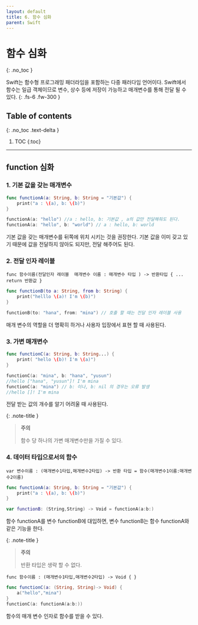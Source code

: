 ```yaml
---
layout: default
title: 6. 함수 심화 
parent: Swift
---
```



# 함수 심화
{: .no_toc }

Swift는 함수형 프로그래밍 패더라임을 포함하는 다중 패러다임 언어이다.
Swift에서 함수는 일급 객체이므로 변수, 상수 등에 저장이 가능하고 매개변수를 통해 전달 될 수 있다.
{: .fs-6 .fw-300 }


## Table of contents
{: .no_toc .text-delta }

1. TOC
{:toc}

---



## function 심화 

### 1. 기본 값을 갖는 매개변수 

```swift
func functionA(a: String, b: String = "기본값") {
    print("a : \(a), b: \(b)")
}

functionA(a: "hello") //a : hello, b: 기본값 , a의 값만 전달해줘도 된다.
functionA(a: "hello", b: "world") // a : hello, b: world
```

기본 값을 갖는 매개변수를 뒤쪽에 위치 시키는 것을 권장한다. 
기본 값을 이미 갖고 있기 때문에 값을 전달하지 않아도 되지만, 전달 해주어도 된다.


### 2. 전달 인자 레이블 

 `func 함수이름(전달인자 레이블  매개변수 이름 : 매개변수 타입 ) -> 반환타입 { ... return 반환값 }`

```swift
func functionB(to a: String, from b: String) {
    print("helllo \(a)! I'm \(b)")
}

functionB(to: "hana", from: "mina") // 호출 할 때는 전달 인자 레이블 사용
```

매개 변수의 역할을 더 명확히 하거나 사용자 입장에서 표현 할 때 사용된다. 


### 3. 가변 매개변수 

```swift
func functionC(a: String, b: String...) {
    print( "hello \(b)! I'm \(a)")
}

functionC(a: "mina", b: "hana", "yusun")
//hello ["hana", "yusun"]! I'm mina
functionC(a: "mina") // b: 이나, b: nil 의 경우는 오류 발생
//hello []! I'm mina
```

전달 받는 값의 개수를 알기 어려울 때 사용된다. 

{: .note-title }
> **주의**
>
> 함수 당 하나의 가변 매개변수만을 가질 수 있다.  


### 4. 데이터 타입으로서의 함수 

 `var 변수이름 : (매개변수1타입,매개변수2타입) -> 반환 타입 = 함수(매개변수1이름:매개변수2이름)`

```swift
func functionA(a: String, b: String = "기본값") {
    print("a : \(a), b: \(b)")
}

var functionB: (String,String) -> Void = functionA(a:b:)
```

함수 functionA를 변수 functionB에 대입하면, 변수 functionB는 함수 functionA와 같은 기능을 한다.
 
{: .note-title }
> **주의**
>
> 반환 타입은 생략 할 수 없다.  

 `func 함수이름 : (매개변수1타입,매개변수2타입) -> Void { }`

```swift
func functionC(a: (String, String)-> Void) {
    a("hello","mina")
}
functionC(a: functionA(a:b:))
```

함수의 매개 변수 인자로 함수를 받을 수 있다. 


